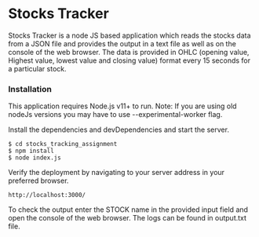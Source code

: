 # Stocks Tracker
Stocks Tracker is a node JS based application which reads the stocks data from a JSON file and provides the output in a text file as well as on the console of the web browser. The data is provided in OHLC (opening value, Highest value, lowest value and closing value) format every 15 seconds for a particular stock.

### Installation
This application requires Node.js v11+ to run. Note: If you are using old nodeJs versions you may have to use --experimental-worker flag.

Install the dependencies and devDependencies and start the server.
```
$ cd stocks_tracking_assignment
$ npm install 
$ node index.js
```
Verify the deployment by navigating to your server address in your preferred browser.
```
http://localhost:3000/
```
To check the output enter the STOCK name in the provided input field and open the console of the web browser. The logs can be found in output.txt file.
